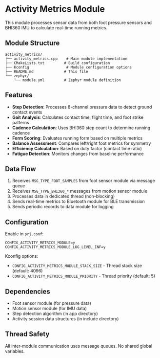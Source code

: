 # Activity Metrics Module

This module processes sensor data from both foot pressure sensors and BHI360 IMU to calculate real-time running metrics.

## Module Structure

```
activity_metrics/
├── activity_metrics.cpp    # Main module implementation
├── CMakeLists.txt         # Build configuration
├── Kconfig                 # Module configuration options
├── README.md              # This file
└── zephyr/
    └── module.yml         # Zephyr module definition
```

## Features

- **Step Detection**: Processes 8-channel pressure data to detect ground contact events
- **Gait Analysis**: Calculates contact time, flight time, and foot strike patterns
- **Cadence Calculation**: Uses BHI360 step count to determine running cadence
- **Form Scoring**: Evaluates running form based on multiple metrics
- **Balance Assessment**: Compares left/right foot metrics for symmetry
- **Efficiency Calculation**: Based on duty factor (contact time ratio)
- **Fatigue Detection**: Monitors changes from baseline performance

## Data Flow

1. Receives `MSG_TYPE_FOOT_SAMPLES` from foot sensor module via message queue
2. Receives `MSG_TYPE_BHI360_*` messages from motion sensor module
3. Processes data in dedicated thread (non-blocking)
4. Sends real-time metrics to Bluetooth module for BLE transmission
5. Sends periodic records to data module for logging

## Configuration

Enable in `prj.conf`:
```
CONFIG_ACTIVITY_METRICS_MODULE=y
CONFIG_ACTIVITY_METRICS_MODULE_LOG_LEVEL_INF=y
```

Kconfig options:
- `CONFIG_ACTIVITY_METRICS_MODULE_STACK_SIZE` - Thread stack size (default: 4096)
- `CONFIG_ACTIVITY_METRICS_MODULE_PRIORITY` - Thread priority (default: 5)

## Dependencies

- Foot sensor module (for pressure data)
- Motion sensor module (for IMU data)
- Step detection algorithm (in app directory)
- Activity session data structures (in include directory)

## Thread Safety

All inter-module communication uses message queues. No shared global variables.